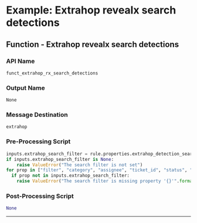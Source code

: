 <!--
    DO NOT MANUALLY EDIT THIS FILE
    THIS FILE IS AUTOMATICALLY GENERATED WITH resilient-sdk codegen
-->

# Example: Extrahop revealx search detections

## Function - Extrahop revealx search detections

### API Name
`funct_extrahop_rx_search_detections`

### Output Name
`None`

### Message Destination
`extrahop`

### Pre-Processing Script
```python
inputs.extrahop_search_filter = rule.properties.extrahop_detection_search_filter.content
if inputs.extrahop_search_filter is None:
    raise ValueError("The search filter is not set")
for prop in ["filter", "category", "assignee", "ticket_id", "status", "resolution"]:
  if prop not in inputs.extrahop_search_filter:
    raise ValueError("The search filter is missing property '{}'".format(prop))
```

### Post-Processing Script
```python
None
```

---

